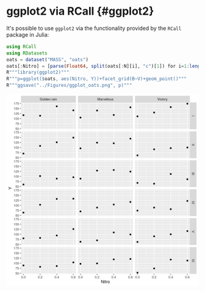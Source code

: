 # ggplot2 via RCall {#ggplot2}

It's possible to use `ggplot2` via the functionality provided by the `RCall` package in Julia:


```julia
using RCall
using RDatasets
oats = dataset("MASS", "oats")
oats[:Nitro] = [parse(Float64, split(oats[:N][i], "c")[1]) for i=1:length(oats[:N])]
R"""library(ggplot2)"""
R"""p=ggplot($oats, aes(Nitro, Y))+facet_grid(B~V)+geom_point()"""
R"""ggsave("../Figures/ggplot_oats.png", p)"""
```

![](../Figures/ggplot_oats.png)
